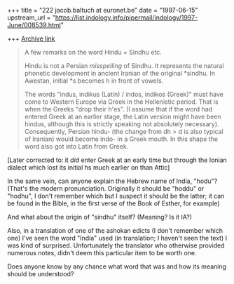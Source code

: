 +++
title = "222 jacob.baltuch at euronet.be"
date = "1997-06-15"
upstream_url = "https://list.indology.info/pipermail/indology/1997-June/008539.html"

+++
[Archive link](https://list.indology.info/pipermail/indology/1997-June/008539.html)

>A few remarks on the word Hindu = Sindhu etc.
>
>Hindu is not a Persian *misspelling* of Sindhu. It represents the natural
>phonetic development in ancient Iranian of the original *sindhu. In Awestan,
>initial *s becomes h in front of vowels.
>
>The words "indus, indikus (Latin) / indos, indikos (Greek)" must have come
>to Western Europe via Greek in the Hellenistic period. That is when the
>Greeks "drop their h'es". (I assume that if the word had entered Greek at an
>earlier stage, the Latin version might have been hindus, although this is
>strictly speaking not absolutely necessary). Consequently, Persian hindu-
>(the change from dh > d is also typical of Iranian) would become indo- in a
>Greek mouth. In this shape the word also got into Latin from Greek.

[Later corrected to: it *did* enter Greek at an early time but through
the Ionian dialect which lost its initial hs much earlier on than Attic]

In the same vein, can anyone explain the Hebrew name of India, "hodu"?
(That's the modern pronunciation. Originally it should be "hoddu" or "hodhu",
I don't remember which but I suspect it should be the latter; it can be found
in the Bible, in the first verse of the Book of Esther, for example)

And what about the origin of "sindhu" itself? (Meaning? Is it IA?)

Also, in a translation of one of the ashokan edicts (I don't remember
which one) I've seen the word "India" used (in translation; I haven't
seen the text) I was kind of surprised. Unfortunately the translator
who otherwise provided numerous notes, didn't deem this particular
item to be worth one.

Does anyone know by any chance what word that was and how its meaning
should be understood?






